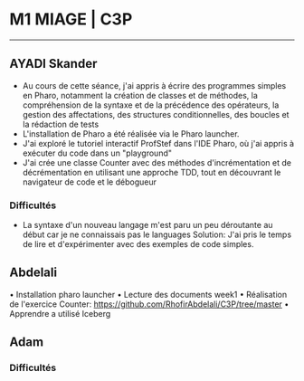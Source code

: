 # M1 MIAGE | C3P

---
## AYADI Skander

- Au cours de cette séance, j'ai appris à écrire des programmes simples en Pharo, notamment la création de classes et de méthodes, la compréhension de la syntaxe et de la précédence des opérateurs, la gestion des affectations, des structures conditionnelles, des boucles et la rédaction de tests
- L'installation de Pharo a été réalisée via le Pharo launcher.
- J'ai exploré le tutoriel interactif ProfStef dans l'IDE Pharo, où j'ai appris à exécuter du code dans un "playground"
- J'ai crée une classe Counter avec des méthodes d'incrémentation et de décrémentation en utilisant une approche TDD, tout en découvrant le navigateur de code et le débogueur

### Difficultés
-  La syntaxe d'un nouveau langage m'est paru un peu déroutante au début car je ne connaissais pas le languages
Solution: J'ai pris le temps de lire et d'expérimenter avec des exemples de code simples.

## Abdelali

•	Installation pharo launcher
•	Lecture des documents week1
•	Réalisation de l'exercice Counter: https://github.com/RhofirAbdelali/C3P/tree/master
•	Apprendre a utilisé Iceberg

## Adam

### Difficultés



